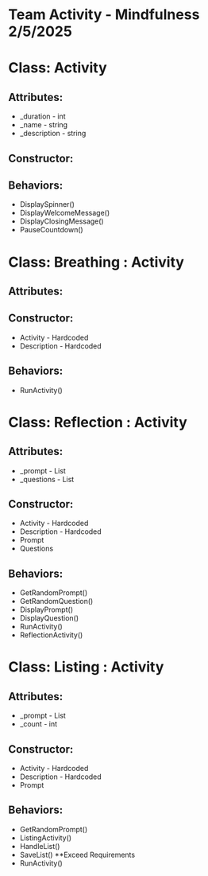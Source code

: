 # Team Activity - Mindfulness 2/5/2025

# Class: Activity
## Attributes:
- _duration - int
- _name - string
- _description - string

## Constructor:

 
## Behaviors:
- DisplaySpinner()
- DisplayWelcomeMessage()
- DisplayClosingMessage()
- PauseCountdown()




# Class: Breathing : Activity
## Attributes:


## Constructor:
- Activity - Hardcoded
- Description - Hardcoded

## Behaviors:
- RunActivity()



# Class: Reflection : Activity
## Attributes:
- _prompt - List<string>
- _questions - List<string>

## Constructor:
- Activity - Hardcoded
- Description - Hardcoded
- Prompt
- Questions

## Behaviors:
- GetRandomPrompt()
- GetRandomQuestion()
- DisplayPrompt()
- DisplayQuestion()
- RunActivity()
- ReflectionActivity()



# Class: Listing : Activity
## Attributes:
- _prompt - List<string>
- _count - int

## Constructor:
- Activity - Hardcoded
- Description - Hardcoded
- Prompt

## Behaviors:
- GetRandomPrompt()
- ListingActivity()
- HandleList()
- SaveList() **Exceed Requirements
- RunActivity()